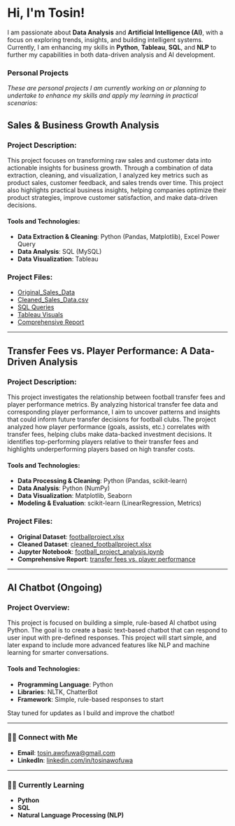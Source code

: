# Hi, I'm Tosin!

I am passionate about **Data Analysis** and **Artificial Intelligence (AI)**, with a focus on exploring trends, insights, and building intelligent systems. Currently, I am enhancing my skills in **Python**, **Tableau**, **SQL**, and **NLP** to further my capabilities in both data-driven analysis and AI development.

### Personal Projects
*These are personal projects I am currently working on or planning to undertake to enhance my skills and apply my learning in practical scenarios:*

## Sales & Business Growth Analysis

### Project Description:
This project focuses on transforming raw sales and customer data into actionable insights for business growth. Through a combination of data extraction, cleaning, and visualization, I analyzed key metrics such as product sales, customer feedback, and sales trends over time. This project also highlights practical business insights, helping companies optimize their product strategies, improve customer satisfaction, and make data-driven decisions.

#### Tools and Technologies:
- **Data Extraction & Cleaning**: Python (Pandas, Matplotlib), Excel Power Query
- **Data Analysis**: SQL (MySQL)
- **Data Visualization**: Tableau

### Project Files:
- [Original_Sales_Data](https://github.com/tosin-e/tosin-e/blob/1526861241b1477ae31de728b9b589392fcb524e/ecommerce_sales_analysis.pdf)
- [Cleaned_Sales_Data.csv](https://github.com/tosin-e/tosin-e/blob/main/Cleaned_Sales_Data.csv)
- [SQL Queries](Sales_Trends_Analysis.sql)
- [Tableau Visuals](https://github.com/tosin-e/tosin-e/blob/main/Visualizations.md)
- [Comprehensive Report](https://github.com/tosin-e/tosin-e/blob/main/sales%20and%20growth%20analysis.md)
  
---

## Transfer Fees vs. Player Performance: A Data-Driven Analysis

### Project Description:
This project investigates the relationship between football transfer fees and player performance metrics. By analyzing historical transfer fee data and corresponding player performance, I aim to uncover patterns and insights that could inform future transfer decisions for football clubs. The project analyzed how player performance (goals, assists, etc.) correlates with transfer fees, helping clubs make data-backed investment decisions. It identifies top-performing players relative to their transfer fees and highlights underperforming players based on high transfer costs.

#### Tools and Technologies:
- **Data Processing & Cleaning**: Python (Pandas, scikit-learn)
- **Data Analysis**: Python (NumPy)
- **Data Visualization**: Matplotlib, Seaborn
- **Modeling & Evaluation**: scikit-learn (LinearRegression, Metrics)

### Project Files:
- **Original Dataset**: [footballproject.xlsx](https://github.com/tosin-e/tosin-e/blob/main/footballproject.xlsx)
- **Cleaned Dataset**: [cleaned_footballproject.xlsx](https://github.com/tosin-e/tosin-e/blob/main/cleaned_footballproject.xlsx)
- **Jupyter Notebook**: [football_project_analysis.ipynb](football_project_analysis.ipynb)
- **Comprehensive Report**: [transfer fees vs. player performance](https://github.com/tosin-e/tosin-e/blob/main/Transfer%20Fees%20vs.%20Player%20Performance.md)

---

## AI Chatbot (Ongoing)

### Project Overview:
This project is focused on building a simple, rule-based AI chatbot using Python. The goal is to create a basic text-based chatbot that can respond to user input with pre-defined responses. This project will start simple, and later expand to include more advanced features like NLP and machine learning for smarter conversations.

#### Tools and Technologies:
- **Programming Language**: Python
- **Libraries**: NLTK, ChatterBot
- **Framework**: Simple, rule-based responses to start

Stay tuned for updates as I build and improve the chatbot!

---

### 🤳🏼 Connect with Me
- **Email**: [tosin.awofuwa@gmail.com](mailto:tosin.awofuwa@gmail.com)
- **LinkedIn**: [linkedin.com/in/tosinawofuwa](http://linkedin.com/in/tosinawofuwa)

---

### 👩‍💻 Currently Learning
- **Python**
- **SQL**
- **Natural Language Processing (NLP)**
